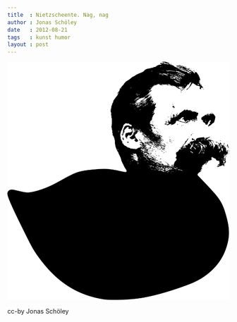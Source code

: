 ```yaml
---
title  : Nietzscheente. Nag, nag
author : Jonas Schöley
date   : 2012-08-21
tags   : kunst humor
layout : post
---
```


![](/assets/2012-08-21-nietzscheente_nag_nag/nietzscheente_vector.svg)

cc-by Jonas Schöley